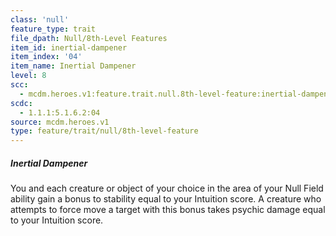 ```yaml
---
class: 'null'
feature_type: trait
file_dpath: Null/8th-Level Features
item_id: inertial-dampener
item_index: '04'
item_name: Inertial Dampener
level: 8
scc:
  - mcdm.heroes.v1:feature.trait.null.8th-level-feature:inertial-dampener
scdc:
  - 1.1.1:5.1.6.2:04
source: mcdm.heroes.v1
type: feature/trait/null/8th-level-feature
---
```


##### Inertial Dampener

You and each creature or object of your choice in the area of your Null Field ability gain a bonus to stability equal to your Intuition score. A creature who attempts to force move a target with this bonus takes psychic damage equal to your Intuition score.
